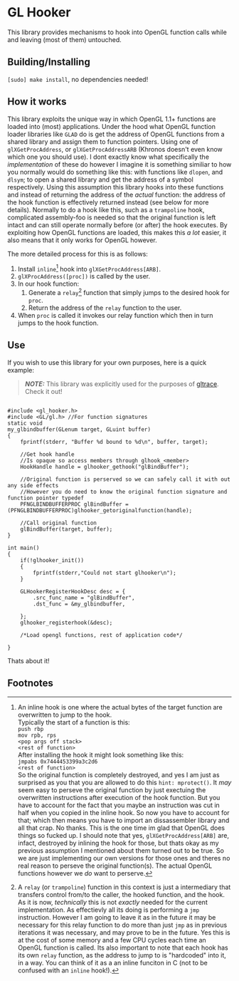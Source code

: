 # GL Hooker 

This library provides mechanisms to hook into OpenGL function calls while and leaving (most of them) untouched.

## Building/Installing
`[sudo] make install`, no dependencies needed!

## How it works

This library exploits the unique way in which OpenGL 1.1+ functions are loaded into (most) applications. Under the hood what OpenGL function loader libraries like `GLAD` do is get the address of OpenGL functions from a shared library and assign them to function pointers. Using one of `glXGetProcAddress`, or `glXGetProcAddressARB` (Khronos doesn't even know which one you should use). I dont exactly know what specifically the *implementation* of these do however I imagine it is something similiar to how you normally would do something like this: with functions like `dlopen`, and `dlsym`; to open a shared library and get the address of a symbol respectively. Using this assumption this library hooks into these functions and instead of returning the address of the *actual* function: the address of the hook function is effectively returned instead (see below for more details). Normally to do a hook like this, such as a `trampoline` hook, complicated assembly-foo is needed so that the original function is left intact and can still operate normally before (or after) the hook executes. By exploiting how OpenGL functions are loaded, this makes this *a lot* easier, it also means that it only works for OpenGL however.

The more detailed process for this is as follows:

1. Install `inline`[^1]  hook into `glXGetProcAddress[ARB]`.
2. `glXProcAddress([proc])` is called by the user.
3. In our hook function:
    1. Generate a `relay`[^2] function that simply jumps to the desired hook for `proc`.
    2. Return the address of the `relay` function to the user.
4. When `proc` is called it invokes our relay function which then in turn jumps to the hook function.


## Use
If you wish to use this library for your own purposes, here is a quick example:


> **_NOTE:_** This library was explicitly used for the purposes of [gltrace](https://github.com/lappn99/gltrace_rs). Check it out!

```

#include <gl_hooker.h>
#include <GL/gl.h> //For function signatures
static void
my_glbindbuffer(GLenum target, GLuint buffer)
{
    fprintf(stderr, "Buffer %d bound to %d\n", buffer, target);

    //Get hook handle
    //Is opaque so access members through glhook_<member>
    HookHandle handle = glhooker_gethook("glBindBuffer");

    //Original function is perserved so we can safely call it with out any side effects
    //However you do need to know the original function signature and function pointer typedef
    PFNGLBINDBUFFERPROC glBindBuffer = (PFNGLBINDBUFFERPROC)glhooker_getoriginalfunction(handle);

    //Call original function
    glBindBuffer(target, buffer);
}

int main()
{
    if(!glhooker_init())
    {
        fprintf(stderr,"Could not start glhooker\n");
    }

    GLHookerRegisterHookDesc desc = {
        .src_func_name = "glBindBuffer",
        .dst_func = &my_glbindbuffer,
        
    };
    glhooker_registerhook(&desc);

    /*Load opengl functions, rest of application code*/

}

```
Thats about it!

## Footnotes

[^1]: An inline hook is one where the actual bytes of the target function are overwritten to jump to the hook. \
Typically the start of a function is this:\
`push rbp`\
`mov rpb, rps`\
`<pop args off stack>`\
`<rest of function>`\
After installing the hook it might look something like this:\
`jmpabs 0x7444453399a3c2d6`\
`<rest of function>`\
So the original function is completely destroyed, and yes I am just as surprised as you that you are allowed to do this `hint: mprotect()`. It *may* seem easy to perseve the original function by just exectuing the overwritten instructions after execution of the hook function. But you have to account for the fact that you maybe an instruction was cut in half when you copied in the inline hook. So now you have to account for that; which then means you have to import an dissassembler library and all that crap. No thanks. This is the one time im glad that OpenGL does things so fucked up. I should note that yes, `glXGetProcAddress[ARB]` are, infact, destroyed by inlining the hook for those, but thats okay as my previous assumption I mentioned about them turned out to be true. So we are just implementing our own versions for those ones and theres no real reason to perseve the original function(s). The actual OpenGL functions however we *do* want to perserve.

[^2]: A `relay` (or `trampoline`) function in this context is just a intermediary that transfers control from/to the caller, the hooked function, and the hook. As it is now, *technically* this is not *exactly* needed for the current implementation. As effectievly all its doing is performing a `jmp` instruction. However I am going to leave it as in the future it may be necessary for this relay function to do more than just `jmp` as in previous iterations it was necessary, and may prove to be in the future. Yes this is at the cost of some memory and a few CPU cycles each time an OpenGL function is called. Its also important to note that each hook has its own `relay` function, as the address to jump to is "hardcoded" into it, in a way. You can think of it as a an inline funciton in C (not to be confused with an `inline`[^1] hook!).



